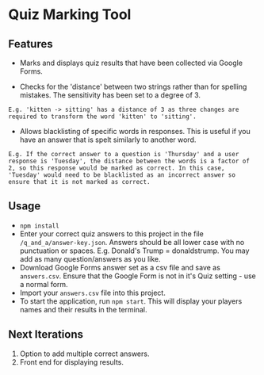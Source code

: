 # Quiz Marking Tool

## Features

- Marks and displays quiz results that have been collected via Google Forms.

- Checks for the 'distance' between two strings rather than for spelling mistakes. The sensitivity has been set to a degree of 3.

```
E.g. 'kitten -> sitting' has a distance of 3 as three changes are required to transform the word 'kitten' to 'sitting'.
```

- Allows blacklisting of specific words in responses. This is useful if you have an answer that is spelt similarly to another word.

```
E.g. If the correct answer to a question is 'Thursday' and a user response is 'Tuesday', the distance between the words is a factor of 2, so this response would be marked as correct. In this case, 'Tuesday' would need to be blacklisted as an incorrect answer so ensure that it is not marked as correct.
```

## Usage

- `npm install`
- Enter your correct quiz answers to this project in the file `/q_and_a/answer-key.json`. Answers should be all lower case with no punctuation or spaces. E.g. Donald's Trump = donaldstrump. You may add as many question/answers as you like.
- Download Google Forms answer set as a csv file and save as `answers.csv`. Ensure that the Google Form is not in it's Quiz setting - use a normal form.
- Import your `answers.csv` file into this project.
- To start the application, run `npm start`. This will display your players names and their results in the terminal.

## Next Iterations

1. Option to add multiple correct answers.
2. Front end for displaying results.
